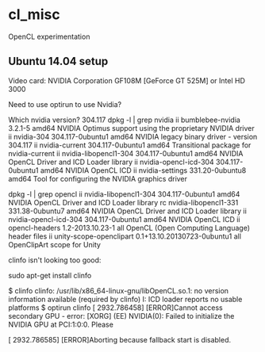 cl_misc
=======

OpenCL experimentation

Ubuntu 14.04 setup
------------------


Video card:
NVIDIA Corporation GF108M [GeForce GT 525M]
or Intel HD 3000

Need to use optirun to use Nvidia?

Which nvidia version?  304.117
  dpkg -l | grep nvidia
  ii  bumblebee-nvidia                                      3.2.1-5                                             amd64        NVIDIA Optimus support using the proprietary NVIDIA driver
  ii  nvidia-304                                            304.117-0ubuntu1                                    amd64        NVIDIA legacy binary driver - version 304.117
  ii  nvidia-current                                        304.117-0ubuntu1                                    amd64        Transitional package for nvidia-current
  ii  nvidia-libopencl1-304                                 304.117-0ubuntu1                                    amd64        NVIDIA OpenCL Driver and ICD Loader library
  ii  nvidia-opencl-icd-304                                 304.117-0ubuntu1                                    amd64        NVIDIA OpenCL ICD
  ii  nvidia-settings                                       331.20-0ubuntu8                                     amd64        Tool for configuring the NVIDIA graphics driver

  
  dpkg -l | grep opencl
  ii  nvidia-libopencl1-304                                 304.117-0ubuntu1                                    amd64        NVIDIA OpenCL Driver and ICD Loader library
  rc  nvidia-libopencl1-331                                 331.38-0ubuntu7                                     amd64        NVIDIA OpenCL Driver and ICD Loader library
  ii  nvidia-opencl-icd-304                                 304.117-0ubuntu1                                    amd64        NVIDIA OpenCL ICD
  ii  opencl-headers                                        1.2-2013.10.23-1                                    all          OpenCL (Open Computing Language) header files
  ii  unity-scope-openclipart                               0.1+13.10.20130723-0ubuntu1                         all          OpenClipArt scope for Unity



 clinfo isn't looking too good:

  sudo apt-get install clinfo

  $ clinfo
  clinfo: /usr/lib/x86_64-linux-gnu/libOpenCL.so.1: no version information available (required by clinfo)
  I: ICD loader reports no usable platforms
  $ optirun clinfo 
  [ 2932.786458] [ERROR]Cannot access secondary GPU - error: [XORG] (EE) NVIDIA(0): Failed to initialize the NVIDIA GPU at PCI:1:0:0.  Please

  [ 2932.786585] [ERROR]Aborting because fallback start is disabled.

